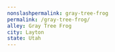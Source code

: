 ```yaml
---
﻿nonslashpermalink: gray-tree-frog
permalink: /gray-tree-frog/
alley: Gray Tree Frog
city: Layton
state: Utah
---
```

